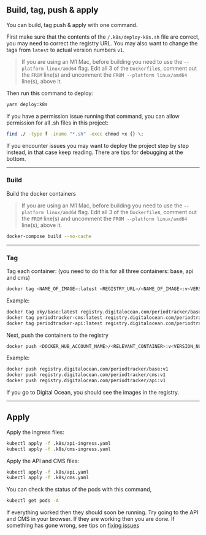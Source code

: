 ## Build, tag, push & apply

You can build, tag push & apply with one command.

First make sure that the contents of the `/.k8s/deploy-k8s.sh` file are correct, you may need to correct the registry URL. You may also want to change the tags from `latest` to actual version numbers `v1`.

> If you are using an M1 Mac, before building you need to use the `--platform linux/amd64` flag. Edit all 3 of the `Dockerfile`s, comment out the `FROM` line(s) and uncomment the `FROM --platform linux/amd64` line(s), above it.

Then run this command to deploy:

```bash
yarn deploy:k8s
```

If you have a permission issue running that command, you can allow permission for all .sh files in this project:

```bash
find ./ -type f -iname "*.sh" -exec chmod +x {} \;
```

If you encounter issues you may want to deploy the project step by step instead, in that case keep reading. There are tips for debugging at the bottom.

---

### Build

Build the docker containers

> If you are using an M1 Mac, before building you need to use the `--platform linux/amd64` flag. Edit all 3 of the `Dockerfile`s, comment out the `FROM` line(s) and uncomment the `FROM --platform linux/amd64` line(s), above it.

```bash
docker-compose build --no-cache
```

---

### Tag

Tag each container:
(you need to do this for all three containers: base, api and cms)

```bash
docker tag <NAME_OF_IMAGE>:latest <REGISTRY_URL>/<NAME_OF_IMAGE>:v<VERSION_NUMBER>
```

Example:

```bash
docker tag oky/base:latest registry.digitalocean.com/periodtracker/base:v1
docker tag periodtracker-cms:latest registry.digitalocean.com/periodtracker/cms:v1
docker tag periodtracker-api:latest registry.digitalocean.com/periodtracker/api:v1
```

Next, push the containers to the registry

```bash
docker push <DOCKER_HUB_ACCOUNT_NAME>/<RELEVANT_CONTAINER>:v<VERSION_NUMBER>
```

Example:

```bash
docker push registry.digitalocean.com/periodtracker/base:v1
docker push registry.digitalocean.com/periodtracker/cms:v1
docker push registry.digitalocean.com/periodtracker/api:v1
```

If you go to Digital Ocean, you should see the images in the registry.

---

## Apply

Apply the ingress files:

```bash
kubectl apply -f .k8s/api-ingress.yaml
kubectl apply -f .k8s/cms-ingress.yaml
```

Apply the API and CMS files:

```bash
kubectl apply -f .k8s/api.yaml
kubectl apply -f .k8s/cms.yaml
```

You can check the status of the pods with this command,

```bash
kubectl get pods -A
```

If everything worked then they should soon be running. Try going to the API and CMS in your browser. If they are working then you are done. If something has gone wrong, see tips on [fixing issues](./fixing_issues.md)
